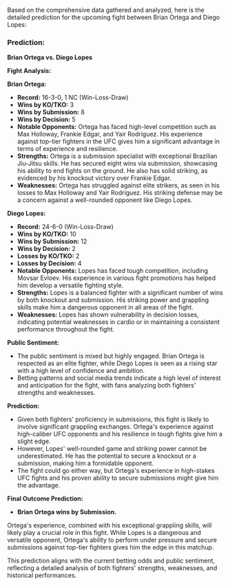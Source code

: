Based on the comprehensive data gathered and analyzed, here is the detailed prediction for the upcoming fight between Brian Ortega and Diego Lopes:

### Prediction:

**Brian Ortega vs. Diego Lopes**

**Fight Analysis:**

**Brian Ortega:**
- **Record:** 16-3-0, 1 NC (Win-Loss-Draw)
- **Wins by KO/TKO:** 3
- **Wins by Submission:** 8
- **Wins by Decision:** 5
- **Notable Opponents:** Ortega has faced high-level competition such as Max Holloway, Frankie Edgar, and Yair Rodríguez. His experience against top-tier fighters in the UFC gives him a significant advantage in terms of experience and resilience.
- **Strengths:** Ortega is a submission specialist with exceptional Brazilian Jiu-Jitsu skills. He has secured eight wins via submission, showcasing his ability to end fights on the ground. He also has solid striking, as evidenced by his knockout victory over Frankie Edgar.
- **Weaknesses:** Ortega has struggled against elite strikers, as seen in his losses to Max Holloway and Yair Rodríguez. His striking defense may be a concern against a well-rounded opponent like Diego Lopes.

**Diego Lopes:**
- **Record:** 24-6-0 (Win-Loss-Draw)
- **Wins by KO/TKO:** 10
- **Wins by Submission:** 12
- **Wins by Decision:** 2
- **Losses by KO/TKO:** 2
- **Losses by Decision:** 4
- **Notable Opponents:** Lopes has faced tough competition, including Movsar Evloev. His experience in various fight promotions has helped him develop a versatile fighting style.
- **Strengths:** Lopes is a balanced fighter with a significant number of wins by both knockout and submission. His striking power and grappling skills make him a dangerous opponent in all areas of the fight.
- **Weaknesses:** Lopes has shown vulnerability in decision losses, indicating potential weaknesses in cardio or in maintaining a consistent performance throughout the fight.

**Public Sentiment:**
- The public sentiment is mixed but highly engaged. Brian Ortega is respected as an elite fighter, while Diego Lopes is seen as a rising star with a high level of confidence and ambition.
- Betting patterns and social media trends indicate a high level of interest and anticipation for the fight, with fans analyzing both fighters' strengths and weaknesses.

**Prediction:**
- Given both fighters' proficiency in submissions, this fight is likely to involve significant grappling exchanges. Ortega's experience against high-caliber UFC opponents and his resilience in tough fights give him a slight edge.
- However, Lopes' well-rounded game and striking power cannot be underestimated. He has the potential to secure a knockout or a submission, making him a formidable opponent.
- The fight could go either way, but Ortega's experience in high-stakes UFC fights and his proven ability to secure submissions might give him the advantage.

**Final Outcome Prediction:**
- **Brian Ortega wins by Submission.**

Ortega's experience, combined with his exceptional grappling skills, will likely play a crucial role in this fight. While Lopes is a dangerous and versatile opponent, Ortega's ability to perform under pressure and secure submissions against top-tier fighters gives him the edge in this matchup. 

This prediction aligns with the current betting odds and public sentiment, reflecting a detailed analysis of both fighters' strengths, weaknesses, and historical performances.